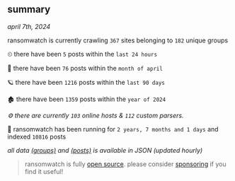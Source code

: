 
## summary
_april 7th, 2024_

ransomwatch is currently crawling `367` sites belonging to `182` unique groups

⏲ there have been `5` posts within the `last 24 hours`

🦈 there have been `76` posts within the `month of april`

🪐 there have been `1216` posts within the `last 90 days`

🏚 there have been `1359` posts within the `year of 2024`

_⚙️ there are currently `103` online hosts & `112` custom parsers._

🦕 ransomwatch has been running for `2 years, 7 months and 1 days` and indexed `10816` posts

_all data  [(groups)](http://ransomwhat.telemetry.ltd/groups) and [(posts)](http://ransomwhat.telemetry.ltd/posts) is available in JSON (updated hourly)_

> ransomwatch is fully [open source](https://github.com/joshhighet/ransomwatch#ransomwatch--). please consider [sponsoring](https://github.com/sponsors/joshhighet) if you find it useful!
